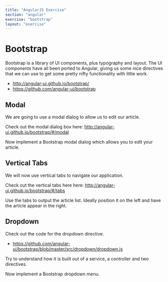 ```yaml
---
title: "AngularJS Exercise"
section: "angular"
exercise: "bootstrap"
layout: "exercise"
---
```





# Bootstrap

Bootstrap is a library of UI components, plus typography and layout. The UI components have all been ported to Angular, giving us some nice directives that we can use to get some pretty nifty functionality with little work.

* <http://angular-ui.github.io/bootstrap/>
* <https://github.com/angular-ui/bootstrap>




## Modal

We are going to use a modal dialog to allow us to edit our article.

Check out the modal dialog box here: <http://angular-ui.github.io/bootstrap/#/modal>

Now implement a Bootstrap modal dialog which allows you to edit your article.




## Vertical Tabs

We will now use vertical tabs to navigate our application.

Check out the vertical tabs here here: <http://angular-ui.github.io/bootstrap/#/tabs>

Use the tabs to output the article list. Ideally position it on the left and have the article appear in the right.




## Dropdown

Check out the code for the dropdown directive.

* <https://github.com/angular-ui/bootstrap/blob/master/src/dropdown/dropdown.js>

Try to understand how it is built out of a service, a controller and two directives.

Now implement a Bootstrap dropdown menu.
